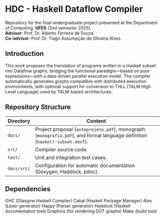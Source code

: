 # HDC - Haskell Dataflow Compiler

Repository for the final undergraduate project presented at the Department of Computing, **UFES** (2nd semester 2025).  
**Advisor**: Prof. Dr. Alberto Ferreira de Souza  
**Co-advisor**: Prof. Dr. Tiago Assumpção de Oliveira Alves

## Introduction

This work proposes the translation of programs written in a Haskell subset into Dataflow graphs, bridging the functional paradigm—based on pure expressions—with a data-driven parallel execution model. The compiler automatically generates graphs compatible with distributed execution environments, with optional support for conversion to THLL (TALM High Level Language) used by TALM-based architectures.

## Repository Structure

| Directory   | Content                                                                                                                   |
|-------------|---------------------------------------------------------------------------------------------------------------------------|
| `docs/`     | Project proposal (`anteprojeto.pdf`), monograph (`monografia.pdf`), and formal language definition (`haskell-subset.ebnf`). |
| `src/`      | Compiler source code.                                                                                                     |
| `test/`     | Unit and integration test cases.                                                                                          |
| `docs/src/` | Configuration for automatic documentation (Doxygen, Haddock, pdoc).                                                        |

## Dependencies

GHC (Glasgow Haskell Compiler)
Cabal (Haskell Package Manager)
Alex (Lexer generator)
Happy (Parser generator)
Haddock (Haskell documentation tool)
Graphviz (for rendering DOT graphs)
Make (build tool)

